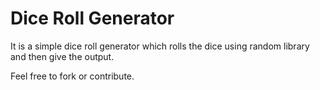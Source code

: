 # Dice Roll Generator #

It is a simple dice roll generator which rolls the dice using random library and then give the output.

Feel free to fork or contribute.